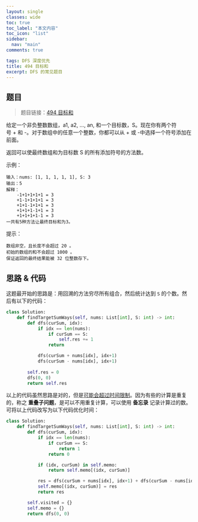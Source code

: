 ```yaml
---
layout: single
classes: wide
toc: true
toc_label: "本文内容"
toc_icon: "list"
sidebar:
  nav: "main"
comments: true

tags: DFS 深度优先
title: 494 目标和
excerpt: DFS 的常见题目
---
```


## 题目

> 题目链接：[494 目标和](https://leetcode-cn.com/problems/target-sum/)

给定一个非负整数数组，a1, a2, ..., an, 和一个目标数，S。现在你有两个符号 + 和 -。对于数组中的任意一个整数，你都可以从 + 或 -中选择一个符号添加在前面。

返回可以使最终数组和为目标数 S 的所有添加符号的方法数。

示例：

    输入：nums: [1, 1, 1, 1, 1], S: 3
    输出：5
    解释：
        -1+1+1+1+1 = 3
        +1-1+1+1+1 = 3
        +1+1-1+1+1 = 3
        +1+1+1-1+1 = 3
        +1+1+1+1-1 = 3
    一共有5种方法让最终目标和为3。 

提示：

    数组非空，且长度不会超过 20 。
    初始的数组的和不会超过 1000 。
    保证返回的最终结果能被 32 位整数存下。


## 思路 & 代码 

 这题最开始的思路是：用回溯的方法穷尽所有组合，然后统计达到 `S` 的个数。然后有以下的代码：

```python
class Solution:
    def findTargetSumWays(self, nums: List[int], S: int) -> int:
        def dfs(curSum, idx):
            if idx == len(nums):
                if curSum == S:
                    self.res += 1
                return

            dfs(curSum + nums[idx], idx+1)
            dfs(curSum - nums[idx], idx+1)
        
        self.res = 0
        dfs(0, 0)
        return self.res
```

以上的代码虽然思路是对的，但是<u>可能会超过时间限制</u>。因为有些的计算是重复的，称之 **重叠子问题**，是可以不用重复计算，可以使用 **备忘录** 记录计算过的数。可将以上代码改写为以下代码优化时间：

```python
class Solution:
    def findTargetSumWays(self, nums: List[int], S: int) -> int:
        def dfs(curSum, idx):
            if idx == len(nums):
                if curSum == S:
                    return 1
                return 0

            if (idx, curSum) in self.memo:
                return self.memo[(idx, curSum)]

            res = dfs(curSum + nums[idx], idx+1) + dfs(curSum - nums[idx], idx+1)
            self.memo[(idx, curSum)] = res
            return res

        self.visited = {}
        self.memo = {}
        return dfs(0, 0)
        
```

